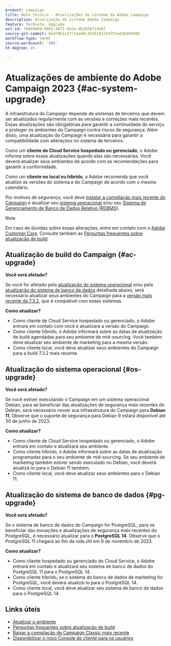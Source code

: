```yaml
---
product: campaign
title: Nota técnica - Atualizações de sistema da Adobe Campaign
description: Atualização do sistema Adobe Campaign
feature: Technote, Upgrade
exl-id: 78949d94-60b3-44f1-8e5a-d61b5b723e87
source-git-commit: 0ed70b3c57714ad6c3926181334f57ed3b409d98
workflow-type: tm+mt
source-wordcount: '502'
ht-degree: 4%

---
```


# Atualizações de ambiente do Adobe Campaign 2023 {#ac-system-upgrade}

A infraestrutura do Campaign depende de sistemas de terceiros que devem ser atualizados regularmente com as versões e correções mais recentes. Essas atualizações são obrigatórias para garantir a continuidade do serviço e proteger os ambientes do Campaign contra riscos de segurança. Além disso, uma atualização do Campaign é necessária para garantir a compatibilidade com alterações no sistema de terceiros.

Como um **cliente de Cloud Service hospedado ou gerenciado**, o Adobe informa sobre essas atualizações quando elas são necessárias. Você deverá atualizar seus ambientes de acordo com as recomendações para garantir a conformidade.

Como um **cliente no local ou híbrido**, a Adobe recomenda que você atualize as versões do sistema e do Campaign de acordo com o mesmo calendário.

Por motivos de segurança, você deve [instalar a compilação mais recente do Campaign](#ac-upgrade) e atualizar seu [sistema operacional](#os-upgrade) e/ou seu [Sistema de Gerenciamento de Banco de Dados Relativo (RDBMS)](#pg-upgrade).

>[!NOTE]
>
>Em caso de dúvidas sobre essas alterações, entre em contato com o [Adobe Customer Care](https://helpx.adobe.com/br/enterprise/admin-guide.html/enterprise/using/support-for-experience-cloud.ug.html). Consulte também as [Perguntas frequentes sobre atualização de build](../../platform/using/faq-build-upgrade.md).
>

## Atualização de build do Campaign {#ac-upgrade}

**Você será afetado?**

Se você for afetado pela [atualização do sistema operacional](#os-upgrade) e/ou pela [atualização do sistema de banco de dados](#pg-upgrade) detalhada abaixo, será necessário atualizar seus ambientes do Campaign para a [versão mais recente da 7.3.2](../../rn/using/latest-release.md#release-7-3-2), que é compatível com esses sistemas.

**Como atualizar?**

* Como cliente de Cloud Service hospedado ou gerenciado, o Adobe entrará em contato com você e atualizará a versão do Campaign.
* Como cliente híbrido, o Adobe informará sobre as datas de atualização de build agendadas para seu ambiente de mid-sourcing. Você também deve atualizar seu ambiente de marketing para a mesma versão.
* Como cliente local, você deve atualizar seus ambientes do Campaign para a build 7.3.2 mais recente.


## Atualização do sistema operacional {#os-upgrade}

**Você será afetado?**

Se você estiver executando o Campaign em um sistema operacional Debian, para se beneficiar das atualizações de segurança mais recentes do Debian, será necessário mover sua infraestrutura do Campaign para **Debian 11**. Observe que o suporte de segurança para Debian 9 estará disponível até 30 de junho de 2023.

**Como atualizar?**

* Como cliente de Cloud Service hospedado ou gerenciado, o Adobe entrará em contato e atualizará seu ambiente.
* Como cliente híbrido, o Adobe informará sobre as datas de atualização programadas para o seu ambiente de mid-sourcing. Se seu ambiente de marketing também estiver sendo executado no Debian, você deverá atualizá-lo para o Debian 11 também.
* Como cliente local, você deve atualizar seus ambientes para o Debian 11.

## Atualização do sistema de banco de dados {#pg-upgrade}

**Você será afetado?**

Se o sistema de banco de dados do Campaign for PostgreSQL, para se beneficiar das inovações e atualizações de segurança mais recentes do PostgreSQL, é necessário atualizar para o **PostgreSQL 14**. Observe que o PostgreSQL 11 chegará ao fim da vida útil em 9 de novembro de 2023.

**Como atualizar?**

* Como cliente hospedado ou gerenciado do Cloud Service, o Adobe entrará em contato e atualizará seu sistema de banco de dados do PostgreSQL 11 para o PostgreSQL 14.
* Como cliente híbrido, se o sistema do banco de dados de marketing for PostgreSQL, você deverá atualizá-lo para o PostgreSQL 14.
* Como cliente local, você deve atualizar seu sistema de banco de dados para o PostgreSQL 14.


## Links úteis

* [Atualizar o ambiente](../../production/using/build-upgrade.md)
* [Perguntas frequentes sobre atualização de build](../../platform/using/faq-build-upgrade.md)
* [Baixar a compilação de Campaign Classic mais recente](https://experience.adobe.com/#/downloads/content/software-distribution/br/campaign.html)
* [Disponibilizar o novo Console do cliente para os usuários](../../installation/using/client-console-availability-for-windows.md)

